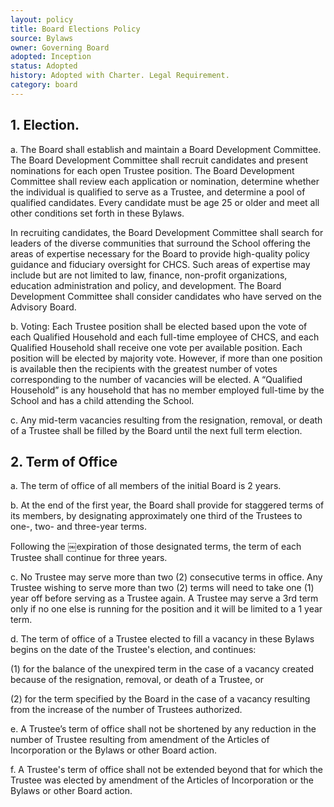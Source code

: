```yaml
---
layout: policy
title: Board Elections Policy
source: Bylaws
owner: Governing Board
adopted: Inception
status: Adopted
history: Adopted with Charter. Legal Requirement.
category: board
---
```


## 1. Election.
a. The Board shall establish and maintain a Board Development Committee. The Board Development Committee shall recruit candidates and present nominations for each open Trustee position. The Board Development Committee shall review each application or nomination, determine whether the individual is qualified to serve as a Trustee, and determine a pool of qualified candidates. Every candidate must be age 25 or older and meet all other conditions set forth in these Bylaws.

In recruiting candidates, the Board Development Committee shall search for leaders of the diverse communities that surround the School offering the areas of expertise necessary for the Board to provide high-quality policy guidance and fiduciary oversight for CHCS. Such areas of expertise may include but are not limited to law, finance, non-profit organizations, education administration and policy, and development. The Board Development Committee shall consider candidates who have served on the Advisory Board.

b. Voting: Each Trustee position shall be elected based upon the vote of each Qualified Household and each full-time employee of CHCS, and each Qualified Household shall receive one vote per available position. Each position will be elected by majority vote. However, if more than one position is available then the recipients with the greatest number of votes corresponding to the number of vacancies will be elected. A “Qualified Household” is any household that has no member employed full-time by the School and has a child attending the School.

c. Any mid-term vacancies resulting from the resignation, removal, or death of a Trustee shall be filled by the Board until the next full term election.

## 2. Term of Office
a. The term of office of all members of the initial Board is 2 years.

b. At the end of the first year, the Board shall provide for staggered terms of its members, by designating approximately one third of the Trustees to one-, two- and three-year terms.

Following the ￼expiration of those designated terms, the term of each Trustee shall continue for three years.

c. No Trustee may serve more than two (2) consecutive terms in office. Any Trustee wishing to serve more than two (2) terms will need to take one (1) year off before serving as a Trustee again. A Trustee may serve a 3rd term only if no one else is running for the position and it will be limited to a 1 year term.

d. The term of office of a Trustee elected to fill a vacancy in these Bylaws begins on the date of the Trustee's election, and continues:

(1) for the balance of the unexpired term in the case of a vacancy created because of the resignation, removal, or death of a Trustee, or

(2) for the term specified by the Board in the case of a vacancy resulting from the increase of the number of Trustees authorized.

e. A Trustee’s term of office shall not be shortened by any reduction in the number of Trustee resulting from amendment of the Articles of Incorporation or the Bylaws or other Board action.

f. A Trustee's term of office shall not be extended beyond that for which the Trustee was elected by amendment of the Articles of Incorporation or the Bylaws or other Board action.
